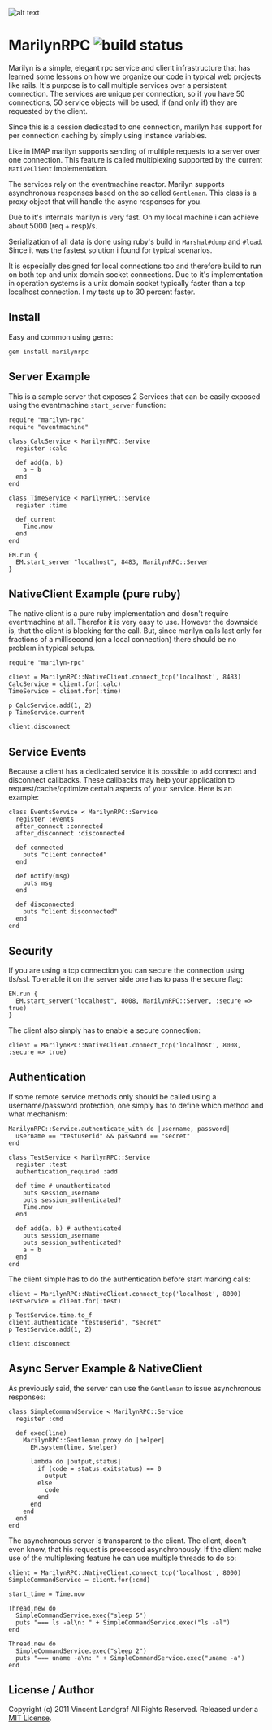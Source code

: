 ![alt text](https://raw.github.com/threez/marilyn-rpc/master/kiss.png "MarilynRPC")

# MarilynRPC ![build status](https://secure.travis-ci.org/threez/marilyn-rpc.png)

Marilyn is a simple, elegant rpc service and client infrastructure that has
learned some lessons on how we organize our code in typical web projects like
rails. It's purpose is to call multiple services over a persistent connection.
The services are unique per connection, so if you have 50 connections, 50 
service objects will be used, if (and only if) they are requested by the client.

Since this is a session dedicated to one connection, marilyn has support for per 
connection caching by simply using instance variables.

Like in IMAP marilyn supports sending of multiple requests to a server over one
connection. This feature is called multiplexing supported by the current
`NativeClient` implementation.

The services rely on the eventmachine reactor. Marilyn supports asynchronous
responses based on the so called `Gentleman`. This class is a proxy object that
will handle the async responses for you.

Due to it's internals marilyn is very fast. On my local machine i can achieve
about 5000 (req + resp)/s.

Serialization of all data is done using ruby's build in `Marshal#dump` and `#load`. Since it was the fastest solution i found for typical scenarios.

It is especially designed for local connections too and therefore build to run
on both tcp and unix domain socket connections. Due to it's implementation in
operation systems is a unix domain socket typically faster than a tcp localhost
connection. I my tests up to 30 percent faster.

## Install

Easy and common using gems:

    gem install marilynrpc

## Server Example

This is a sample server that exposes 2 Services that can be easily exposed using
the eventmachine `start_server` function:

    require "marilyn-rpc"
    require "eventmachine"

    class CalcService < MarilynRPC::Service
      register :calc

      def add(a, b)
        a + b
      end
    end
    
    class TimeService < MarilynRPC::Service
      register :time
      
      def current
        Time.now
      end
    end

    EM.run {
      EM.start_server "localhost", 8483, MarilynRPC::Server
    }

## NativeClient Example (pure ruby)

The native client is a pure ruby implementation and dosn't require eventmachine
at all. Therefor it is very easy to use. However the downside is, that the
client is blocking for the call. But, since marilyn calls last only for
fractions of a millisecond (on a local connection) there should be no problem in
typical setups.

    require "marilyn-rpc"
    
    client = MarilynRPC::NativeClient.connect_tcp('localhost', 8483)
    CalcService = client.for(:calc)
    TimeService = client.for(:time)

    p CalcService.add(1, 2)
    p TimeService.current

    client.disconnect
    
## Service Events

Because a client has a dedicated service it is possible to add connect and
disconnect callbacks. These callbacks may help your application to
request/cache/optimize certain aspects of your service. Here is an example:

    class EventsService < MarilynRPC::Service
      register :events
      after_connect :connected
      after_disconnect :disconnected
  
      def connected
        puts "client connected"
      end
  
      def notify(msg)
        puts msg
      end
  
      def disconnected
        puts "client disconnected"
      end
    end

## Security

If you are using a tcp connection you can secure the connection using tls/ssl.
To enable it on the server side one has to pass the secure flag:

    EM.run {
      EM.start_server("localhost", 8008, MarilynRPC::Server, :secure => true)
    }

The client also simply has to enable a secure connection:

    client = MarilynRPC::NativeClient.connect_tcp('localhost', 8008, :secure => true)

## Authentication

If some remote service methods only should be called using a username/password
protection, one simply has to define which method and what mechanism:

    MarilynRPC::Service.authenticate_with do |username, password|
      username == "testuserid" && password == "secret"
    end

    class TestService < MarilynRPC::Service
      register :test
      authentication_required :add
  
      def time # unauthenticated
        puts session_username
        puts session_authenticated?
        Time.now
      end
  
      def add(a, b) # authenticated
        puts session_username
        puts session_authenticated?
        a + b
      end
    end
    
The client simple has to do the authentication before start marking calls:

    client = MarilynRPC::NativeClient.connect_tcp('localhost', 8000)
    TestService = client.for(:test)

    p TestService.time.to_f
    client.authenticate "testuserid", "secret"
    p TestService.add(1, 2)

    client.disconnect


## Async Server Example & NativeClient

As previously said, the server can use the `Gentleman` to issue asynchronous
responses:

    class SimpleCommandService < MarilynRPC::Service
      register :cmd

      def exec(line)
        MarilynRPC::Gentleman.proxy do |helper|
          EM.system(line, &helper)

          lambda do |output,status|
            if (code = status.exitstatus) == 0
              output 
            else
              code
            end
          end
        end
      end
    end

The asynchronous server is transparent to the client. The client, doen't even
know, that his request is processed asynchronously. If the client make use of
the multiplexing feature he can use multiple threads to do so:

    client = MarilynRPC::NativeClient.connect_tcp('localhost', 8000)
    SimpleCommandService = client.for(:cmd)

    start_time = Time.now

    Thread.new do
      SimpleCommandService.exec("sleep 5")
      puts "=== ls -al\n: " + SimpleCommandService.exec("ls -al")
    end

    Thread.new do
      SimpleCommandService.exec("sleep 2")
      puts "=== uname -a\n: " + SimpleCommandService.exec("uname -a")
    end

## License / Author

Copyright (c) 2011 Vincent Landgraf
All Rights Reserved. Released under a [MIT License](LICENCE).
